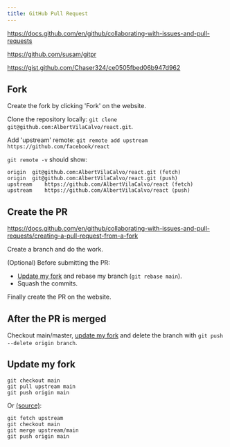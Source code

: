 ```yaml
---
title: GitHub Pull Request
---
```


https://docs.github.com/en/github/collaborating-with-issues-and-pull-requests

https://github.com/susam/gitpr

https://gist.github.com/Chaser324/ce0505fbed06b947d962

## Fork

Create the fork by clicking 'Fork' on the website.

Clone the repository locally: `git clone git@github.com:AlbertVilaCalvo/react.git`.

Add 'upstream' remote: `git remote add upstream https://github.com/facebook/react`

`git remote -v` should show:

```
origin	git@github.com:AlbertVilaCalvo/react.git (fetch)
origin	git@github.com:AlbertVilaCalvo/react.git (push)
upstream	https://github.com/AlbertVilaCalvo/react (fetch)
upstream	https://github.com/AlbertVilaCalvo/react (push)
```

## Create the PR

https://docs.github.com/en/github/collaborating-with-issues-and-pull-requests/creating-a-pull-request-from-a-fork

Create a branch and do the work.

(Optional) Before submitting the PR:

- [Update my fork](#update-my-fork) and rebase my branch (`git rebase main`).
- Squash the commits.

Finally create the PR on the website.

## After the PR is merged

Checkout main/master, [update my fork](#update-my-fork) and delete the branch with `git push --delete origin branch`.

## Update my fork

```
git checkout main
git pull upstream main
git push origin main
```

Or [(source)](https://docs.github.com/en/github/collaborating-with-issues-and-pull-requests/syncing-a-fork):

```
git fetch upstream
git checkout main
git merge upstream/main
git push origin main
```

